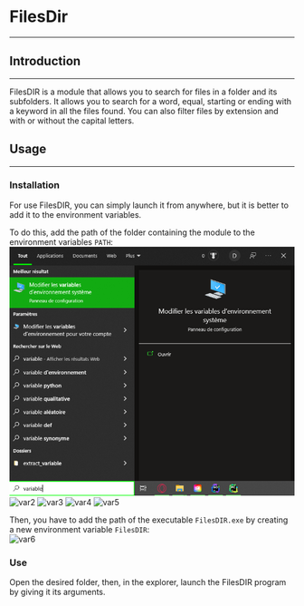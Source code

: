 # FilesDir
***

## Introduction
***

FilesDIR is a module that allows you to search for files in a folder and its subfolders.
It allows you to search for a word, equal, starting or ending with a keyword in all the files found.
You can also filter files by extension and with or without the capital letters.

## Usage
***

### Installation 
For use FilesDIR, you can simply launch it from anywhere, but it is better to add it to the environment variables.   

To do this, add the path of the folder containing the module to the environment variables `PATH`:   
![var1](https://github.com/LaM0uette/FilesDIR/blob/V0.2/docs/img/var1.PNG)
![var2](https://github.com/LaM0uette/FilesDIR/tree/V0.2/docs/img/var2.PNG)
![var3](https://github.com/LaM0uette/FilesDIR/tree/V0.2/docs/img/var3.PNG)
![var4](https://github.com/LaM0uette/FilesDIR/tree/V0.2/docs/img/var4.PNG)
![var5](https://github.com/LaM0uette/FilesDIR/tree/V0.2/docs/img/var5.PNG)

Then, you have to add the path of the executable `FilesDIR.exe` by creating a new environment variable `FilesDIR`:   
![var6](https://github.com/LaM0uette/FilesDIR/tree/V0.2/docs/img/var6.PNG)

### Use

Open the desired folder, then, in the explorer, launch the FilesDIR program by giving it its arguments.
